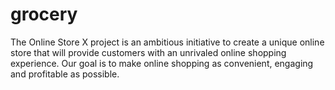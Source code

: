 # grocery
The Online Store X project is an ambitious initiative to create a unique online store that will provide customers with an unrivaled online shopping experience. Our goal is to make online shopping as convenient, engaging and profitable as possible.
